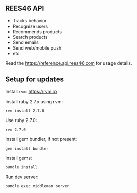 REES46 API
------------

* Tracks behavior
* Recognize users
* Recommends products
* Search products
* Send emails
* Send web/mobile push
* etc.

Read the https://reference.api.rees46.com for usage details.

## Setup for updates

Install `rvm`: https://rvm.io

Install ruby 2.7.x using rvm:

```shell
rvm install 2.7.0
```

Use ruby 2.7.0:

```
rvm 2.7.0
```

Install gem bundler, if not present:


```
gem install bundler
```

Install gems:

```
bundle install
```

Run dev server:

```
bundle exec middleman server
```

